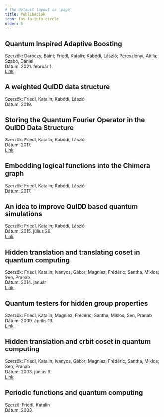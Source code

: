 ```yaml
---
# the default layout is 'page'
title: Publikációk
icon: fas fa-info-circle
order: 5
---
```


## Quantum Inspired Adaptive Boosting

Szerzők: Daróczy, Báint; Friedl, Katalin; Kabódi, László; Pereszlényi, Attila; Szabó, Dániel  
Dátum: 2021. február 1.  
[Link](https://arxiv.org/abs/2102.00949)

## A weighted QuIDD data structure

Szerzők: Friedl, Katalin; Kabódi, László  
Dátum: 2019.  

## Storing the Quantum Fourier Operator in the QuIDD Data Structure

Szerzők: Friedl, Katalin; Kabódi, László  
Dátum: 2017.  
[Link](https://doi.org/10.14232/actacyb.23.2.2017.5)

## Embedding logical functions into the Chimera graph

Szerzők: Friedl, Katalin; Kabódi, László  
Dátum: 2017.  

## An idea to improve QuIDD based quantum simulations

Szerzők: Friedl, Katalin; Kabódi, László  
Dátum: 2015. július 26.  
[Link](https://doi.org/10.3311/PPee.8214)

## Hidden translation and translating coset in quantum computing

Szerzők: Friedl, Katalin; Ivanyos, Gábor; Magniez, Frédéric; Santha, Miklos; Sen, Pranab  
Dátum: 2014. január  
[Link](https://arxiv.org/abs/quant-ph/0211091)

## Quantum testers for hidden group properties

Szerzők: Friedl, Katalin; Magniez, Frédéric; Santha, Miklos; Sen, Pranab  
Dátum: 2009. április 13.  
[Link](https://arxiv.org/abs/quant-ph/0208184)

## Hidden translation and orbit coset in quantum computing

Szerzők: Friedl, Katalin; Ivanyos, Gábor; Magniez, Frédéric; Santha, Miklos; Sen, Pranab  
Dátum: 2003. június 9.  
[Link](https://arxiv.org/abs/quant-ph/0211091)

## Periodic functions and quantum computing

Szerző: Friedl, Katalin  
Dátum: 2003.  
